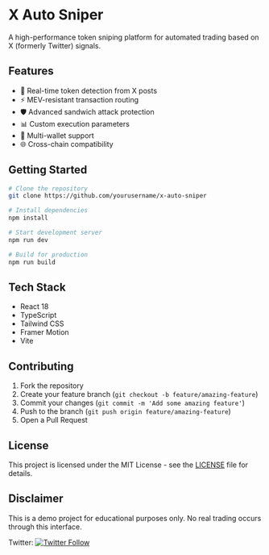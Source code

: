 # X Auto Sniper

A high-performance token sniping platform for automated trading based on X (formerly Twitter) signals.


## Features

- 🚀 Real-time token detection from X posts
- ⚡ MEV-resistant transaction routing
- 🛡️ Advanced sandwich attack protection
- 📊 Custom execution parameters
- 🔄 Multi-wallet support
- 🌐 Cross-chain compatibility

## Getting Started

```bash
# Clone the repository
git clone https://github.com/yourusername/x-auto-sniper

# Install dependencies
npm install

# Start development server
npm run dev

# Build for production
npm run build
```

## Tech Stack

- React 18
- TypeScript
- Tailwind CSS
- Framer Motion
- Vite

## Contributing

1. Fork the repository
2. Create your feature branch (`git checkout -b feature/amazing-feature`)
3. Commit your changes (`git commit -m 'Add some amazing feature'`)
4. Push to the branch (`git push origin feature/amazing-feature`)
5. Open a Pull Request

## License

This project is licensed under the MIT License - see the [LICENSE](LICENSE) file for details.

## Disclaimer

This is a demo project for educational purposes only. No real trading occurs through this interface.

Twitter: [![Twitter Follow](https://img.shields.io/twitter/follow/xsnipexyz?style=social)](https://twitter.com/xsnipexyz)
